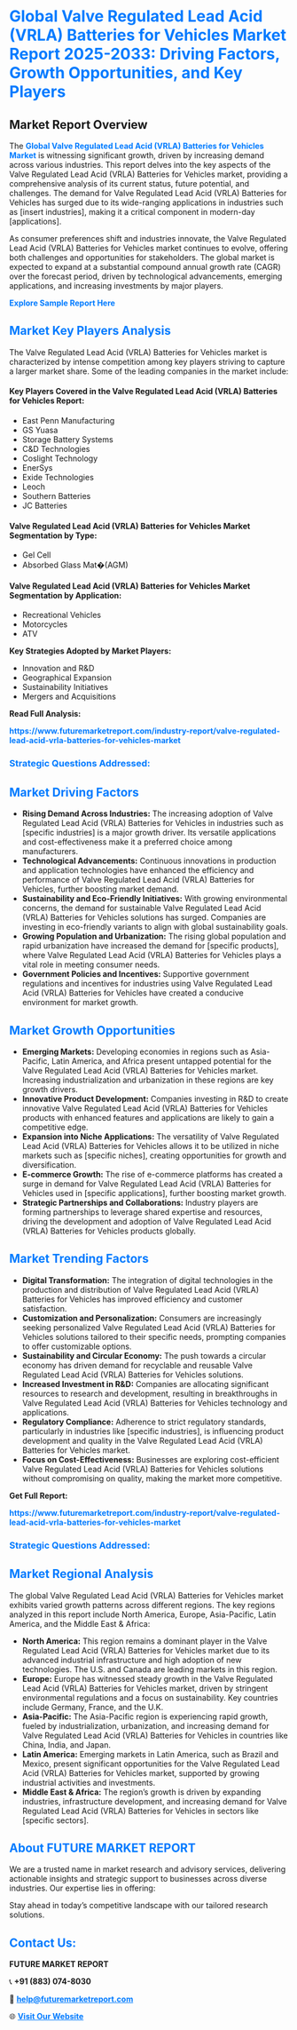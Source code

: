 <h1 style="color: #007BFF;">Global Valve Regulated Lead Acid (VRLA) Batteries for Vehicles Market Report 2025-2033: Driving Factors, Growth Opportunities, and Key Players</h1>

<section id="overview">
<h2>Market Report Overview</h2>
<p>The <a href="https://www.futuremarketreport.com/industry-report/valve-regulated-lead-acid-vrla-batteries-for-vehicles-market" style="color: #007BFF; text-decoration: none;"><strong>Global Valve Regulated Lead Acid (VRLA) Batteries for Vehicles Market</strong></a> is witnessing significant growth, driven by increasing demand across various industries. This report delves into the key aspects of the Valve Regulated Lead Acid (VRLA) Batteries for Vehicles market, providing a comprehensive analysis of its current status, future potential, and challenges. The demand for Valve Regulated Lead Acid (VRLA) Batteries for Vehicles has surged due to its wide-ranging applications in industries such as [insert industries], making it a critical component in modern-day [applications].</p>
<p>As consumer preferences shift and industries innovate, the Valve Regulated Lead Acid (VRLA) Batteries for Vehicles market continues to evolve, offering both challenges and opportunities for stakeholders. The global market is expected to expand at a substantial compound annual growth rate (CAGR) over the forecast period, driven by technological advancements, emerging applications, and increasing investments by major players.</p>
</section>

<section id="overview">
<p><a href="https://www.futuremarketreport.com/request-sample/reportId=92484" style="color: #007BFF; text-decoration: none;"><strong>Explore Sample Report Here</strong></a></p>
</section>

<section id="key-players">
<h2 style="color: #007BFF;">Market Key Players Analysis</h2>
<p>The Valve Regulated Lead Acid (VRLA) Batteries for Vehicles market is characterized by intense competition among key players striving to capture a larger market share. Some of the leading companies in the market include:</p>
<h4>Key Players Covered in the Valve Regulated Lead Acid (VRLA) Batteries for Vehicles Report:</h4>
<ul><li>East Penn Manufacturing</li><li>GS Yuasa</li><li>Storage Battery Systems</li><li>C&amp;D Technologies</li><li>Coslight Technology</li><li>EnerSys</li><li>Exide Technologies</li><li>Leoch</li><li>Southern Batteries</li><li>JC Batteries</li></ul>
<h4>Valve Regulated Lead Acid (VRLA) Batteries for Vehicles Market Segmentation by Type:</h4>
<ul><li>Gel Cell</li><li>Absorbed Glass Mat�(AGM)</li></ul>

<h4>Valve Regulated Lead Acid (VRLA) Batteries for Vehicles Market Segmentation by Application:</h4>
<ul><li>Recreational Vehicles</li><li>Motorcycles</li><li>ATV</li></ul>
<p><strong>Key Strategies Adopted by Market Players:</strong></p>
<ul>
<li>Innovation and R&D</li>
<li>Geographical Expansion</li>
<li>Sustainability Initiatives</li>
<li>Mergers and Acquisitions</li>
</ul>
</section>

<section>
<p><strong>Read Full Analysis: </strong></p><a href="https://www.futuremarketreport.com/industry-report/valve-regulated-lead-acid-vrla-batteries-for-vehicles-market" style="color: #007BFF; text-decoration: none;"><strong>https://www.futuremarketreport.com/industry-report/valve-regulated-lead-acid-vrla-batteries-for-vehicles-market</strong></a>
<h3 style="color: #007BFF;">Strategic Questions Addressed:</h3>
</section>

<section id="driving-factors">
<h2 style="color: #007BFF;">Market Driving Factors</h2>
<ul>
<li><strong>Rising Demand Across Industries:</strong> The increasing adoption of Valve Regulated Lead Acid (VRLA) Batteries for Vehicles in industries such as [specific industries] is a major growth driver. Its versatile applications and cost-effectiveness make it a preferred choice among manufacturers.</li>
<li><strong>Technological Advancements:</strong> Continuous innovations in production and application technologies have enhanced the efficiency and performance of Valve Regulated Lead Acid (VRLA) Batteries for Vehicles, further boosting market demand.</li>
<li><strong>Sustainability and Eco-Friendly Initiatives:</strong> With growing environmental concerns, the demand for sustainable Valve Regulated Lead Acid (VRLA) Batteries for Vehicles solutions has surged. Companies are investing in eco-friendly variants to align with global sustainability goals.</li>
<li><strong>Growing Population and Urbanization:</strong> The rising global population and rapid urbanization have increased the demand for [specific products], where Valve Regulated Lead Acid (VRLA) Batteries for Vehicles plays a vital role in meeting consumer needs.</li>
<li><strong>Government Policies and Incentives:</strong> Supportive government regulations and incentives for industries using Valve Regulated Lead Acid (VRLA) Batteries for Vehicles have created a conducive environment for market growth.</li>
</ul>
</section>

<section id="growth-opportunities">
<h2 style="color: #007BFF;">Market Growth Opportunities</h2>
<ul>
<li><strong>Emerging Markets:</strong> Developing economies in regions such as Asia-Pacific, Latin America, and Africa present untapped potential for the Valve Regulated Lead Acid (VRLA) Batteries for Vehicles market. Increasing industrialization and urbanization in these regions are key growth drivers.</li>
<li><strong>Innovative Product Development:</strong> Companies investing in R&D to create innovative Valve Regulated Lead Acid (VRLA) Batteries for Vehicles products with enhanced features and applications are likely to gain a competitive edge.</li>
<li><strong>Expansion into Niche Applications:</strong> The versatility of Valve Regulated Lead Acid (VRLA) Batteries for Vehicles allows it to be utilized in niche markets such as [specific niches], creating opportunities for growth and diversification.</li>
<li><strong>E-commerce Growth:</strong> The rise of e-commerce platforms has created a surge in demand for Valve Regulated Lead Acid (VRLA) Batteries for Vehicles used in [specific applications], further boosting market growth.</li>
<li><strong>Strategic Partnerships and Collaborations:</strong> Industry players are forming partnerships to leverage shared expertise and resources, driving the development and adoption of Valve Regulated Lead Acid (VRLA) Batteries for Vehicles products globally.</li>
</ul>
</section>

<section id="trending-factors">
<h2 style="color: #007BFF;">Market Trending Factors</h2>
<ul>
<li><strong>Digital Transformation:</strong> The integration of digital technologies in the production and distribution of Valve Regulated Lead Acid (VRLA) Batteries for Vehicles has improved efficiency and customer satisfaction.</li>
<li><strong>Customization and Personalization:</strong> Consumers are increasingly seeking personalized Valve Regulated Lead Acid (VRLA) Batteries for Vehicles solutions tailored to their specific needs, prompting companies to offer customizable options.</li>
<li><strong>Sustainability and Circular Economy:</strong> The push towards a circular economy has driven demand for recyclable and reusable Valve Regulated Lead Acid (VRLA) Batteries for Vehicles solutions.</li>
<li><strong>Increased Investment in R&D:</strong> Companies are allocating significant resources to research and development, resulting in breakthroughs in Valve Regulated Lead Acid (VRLA) Batteries for Vehicles technology and applications.</li>
<li><strong>Regulatory Compliance:</strong> Adherence to strict regulatory standards, particularly in industries like [specific industries], is influencing product development and quality in the Valve Regulated Lead Acid (VRLA) Batteries for Vehicles market.</li>
<li><strong>Focus on Cost-Effectiveness:</strong> Businesses are exploring cost-efficient Valve Regulated Lead Acid (VRLA) Batteries for Vehicles solutions without compromising on quality, making the market more competitive.</li>
</ul>
</section>

<section>
<p><strong>Get Full Report: </strong></p><a href="https://www.futuremarketreport.com/industry-report/valve-regulated-lead-acid-vrla-batteries-for-vehicles-market" style="color: #007BFF; text-decoration: none;"><strong>https://www.futuremarketreport.com/industry-report/valve-regulated-lead-acid-vrla-batteries-for-vehicles-market</strong></a>
<h3 style="color: #007BFF;">Strategic Questions Addressed:</h3>
</section>


<section id="regional-analysis">
<h2 style="color: #007BFF;">Market Regional Analysis</h2>
<p>The global Valve Regulated Lead Acid (VRLA) Batteries for Vehicles market exhibits varied growth patterns across different regions. The key regions analyzed in this report include North America, Europe, Asia-Pacific, Latin America, and the Middle East & Africa:</p>
<ul>
<li><strong>North America:</strong> This region remains a dominant player in the Valve Regulated Lead Acid (VRLA) Batteries for Vehicles market due to its advanced industrial infrastructure and high adoption of new technologies. The U.S. and Canada are leading markets in this region.</li>
<li><strong>Europe:</strong> Europe has witnessed steady growth in the Valve Regulated Lead Acid (VRLA) Batteries for Vehicles market, driven by stringent environmental regulations and a focus on sustainability. Key countries include Germany, France, and the U.K.</li>
<li><strong>Asia-Pacific:</strong> The Asia-Pacific region is experiencing rapid growth, fueled by industrialization, urbanization, and increasing demand for Valve Regulated Lead Acid (VRLA) Batteries for Vehicles in countries like China, India, and Japan.</li>
<li><strong>Latin America:</strong> Emerging markets in Latin America, such as Brazil and Mexico, present significant opportunities for the Valve Regulated Lead Acid (VRLA) Batteries for Vehicles market, supported by growing industrial activities and investments.</li>
<li><strong>Middle East & Africa:</strong> The region’s growth is driven by expanding industries, infrastructure development, and increasing demand for Valve Regulated Lead Acid (VRLA) Batteries for Vehicles in sectors like [specific sectors].</li>
</ul>
</section>

<footer>
<h2 style="color: #007BFF;">About FUTURE MARKET REPORT</h2>
<p>We are a trusted name in market research and advisory services, delivering actionable insights and strategic support to businesses across diverse industries. Our expertise lies in offering:</p>

<p>Stay ahead in today’s competitive landscape with our tailored research solutions.</p>

<h2 style="color: #007BFF;">Contact Us:</h2>
<p><strong>FUTURE MARKET REPORT</strong></p>
<p>📞 <strong>+91 (883) 074-8030</strong></p>
<p>📧 <strong><a href="mailto:help@futuremarketreport.com" style="color: #007BFF;">help@futuremarketreport.com</a></strong></p>
<p>🌐 <strong><a href="https://www.futuremarketreport.com/" style="color: #007BFF;">Visit Our Website</a></strong></p>
</footer>